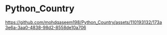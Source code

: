 # Python_Country

https://github.com/mohdqaseem198/Python_Country/assets/110193132/173a3e6a-3aa0-4838-98d2-8558de10a706
